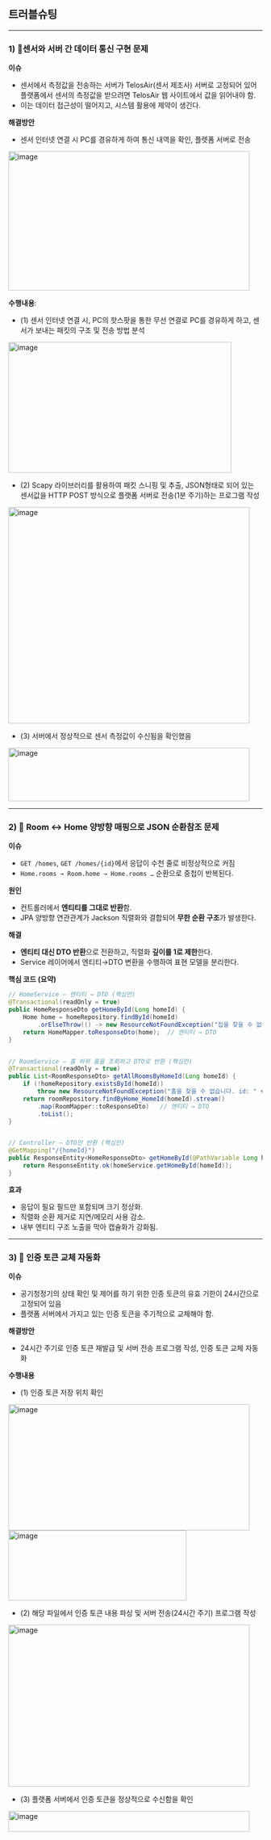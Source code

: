 ##  트러블슈팅
---

### 1) 🔧센서와 서버 간 데이터 통신 구현 문제

**이슈**  
- 센서에서 측정값을 전송하는 서버가 TelosAir(센서 제조사) 서버로 고정되어 있어 플랫폼에서 센서의 측정값을 받으려면 TelosAir 웹 사이트에서 값을 읽어내야 함. 
- 이는 데이터 접근성이 떨어지고, 시스템 활용에 제약이 생긴다.



**해결방안**
- 센서 인터넷 연결 시 PC를 경유하게 하여 통신 내역을 확인, 플렛폼 서버로 전송
<img width="478" height="276" alt="image" src="https://github.com/user-attachments/assets/f84168be-3de8-4fa0-a7b0-b44c0f0f21d3" />



**수행내용**:

- (1) 센서 인터넷 연결 시, PC의 핫스팟을 통한 무선 연결로 PC를 경유하게 하고, 센서가 보내는 패킷의 구조 및 전송 방법 분석


<img width="442" height="259" alt="image" src="https://github.com/user-attachments/assets/39eab49f-3477-4233-a0ec-122e011ea8d5" />



- (2) Scapy 라이브러리를 활용하여 패킷 스니핑 및 추출, JSON형태로 되어 있는 센서값을 HTTP POST 방식으로 플랫폼 서버로 전송(1분 주기)하는 프로그램 작성




<img width="478" height="429" alt="image" src="https://github.com/user-attachments/assets/42816cfe-ded7-45bb-a01f-615b575b4f23" />





 - (3) 서버에서 정상적으로 센서 측정값이 수신됨을 확인했음


 <img width="478" height="106" alt="image" src="https://github.com/user-attachments/assets/e4da00c9-a5ba-491f-b6d8-49caf6c01d38" />


---


### 2) 🔧 Room ↔ Home 양방향 매핑으로 JSON 순환참조 문제

**이슈**  
- `GET /homes`, `GET /homes/{id}`에서 응답이 수천 줄로 비정상적으로 커짐
- `Home.rooms → Room.home → Home.rooms …` 순환으로 중첩이 반복된다.

**원인**  
- 컨트롤러에서 **엔티티를 그대로 반환**함.  
- JPA 양방향 연관관계가 Jackson 직렬화와 결합되어 **무한 순환 구조**가 발생한다.

**해결**  
- **엔티티 대신 DTO 반환**으로 전환하고, 직렬화 **깊이를 1로 제한**한다.  
- Service 레이어에서 엔티티→DTO 변환을 수행하여 표현 모델을 분리한다.

**핵심 코드 (요약)**

```java
// HomeService — 엔티티 → DTO (핵심만)
@Transactional(readOnly = true)
public HomeResponseDto getHomeById(Long homeId) {
    Home home = homeRepository.findById(homeId)
        .orElseThrow(() -> new ResourceNotFoundException("집을 찾을 수 없습니다. id: " + homeId));
    return HomeMapper.toResponseDto(home);  // 엔티티 → DTO
}


// RoomService — 홈 하위 룸을 조회하고 DTO로 반환 (핵심만)
@Transactional(readOnly = true)
public List<RoomResponseDto> getAllRoomsByHomeId(Long homeId) {
    if (!homeRepository.existsById(homeId))
        throw new ResourceNotFoundException("홈을 찾을 수 없습니다. id: " + homeId);
    return roomRepository.findByHome_HomeId(homeId).stream()
        .map(RoomMapper::toResponseDto)   // 엔티티 → DTO
        .toList();
}


// Controller — DTO만 반환 (핵심만)
@GetMapping("/{homeId}")
public ResponseEntity<HomeResponseDto> getHomeById(@PathVariable Long homeId) {
    return ResponseEntity.ok(homeService.getHomeById(homeId));
}


```


**효과**
- 응답이 필요 필드만 포함되며 크기 정상화.
- 직렬화 순환 제거로 지연/메모리 사용 감소.
- 내부 엔티티 구조 노출을 막아 캡슐화가 강화됨.

---

### 3) 🔧 인증 토큰 교체 자동화

**이슈**
- 공기청정기의 상태 확인 및 제어를 하기 위한 인증 토큰의 유효 기한이 24시간으로 고정되어 있음
- 플랫폼 서버에서 가지고 있는 인증 토큰을 주기적으로 교체해야 함.

**해결방안**
- 24시간 주기로 인증 토큰 재발급 및 서버 전송 프로그램 작성, 인증 토큰 교체 자동화

**수행내용**
- (1) 인증 토큰 저장 위치 확인
<img width="478" height="250" alt="image" src="https://github.com/user-attachments/assets/6c123b67-eec7-4b2e-8a60-aa60956227ca" />


<img width="353" height="139" alt="image" src="https://github.com/user-attachments/assets/af550780-f38a-4b48-b168-b3da0e7e6aa0" />





- (2) 해당 파일에서 인증 토큰 내용 파싱 및 서버 전송(24시간 주기) 프로그램 작성
<img width="478" height="321" alt="image" src="https://github.com/user-attachments/assets/e64e8052-196c-405d-a93b-9a00fd305104" />



- (3) 플랫폼 서버에서 인증 토큰을 정상적으로 수신함을 확인
<img width="478" height="41" alt="image" src="https://github.com/user-attachments/assets/a9e0795a-e34c-48c6-97b1-aec29b4b9e56" />




